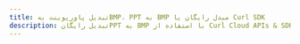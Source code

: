 ---title: تبدیل پاورپوینت بهBMP، PPT به BMP مبدل رایگان یا Curl SDKdescription: تبدیل رایگانPPT به BMP با استفاده از Curl Cloud APIs & SDK. همچنین اسناد Microsoft PowerPoint را در Cloud ایجاد، ویرایش و رندر کنید.---